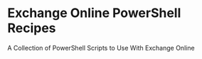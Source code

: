 # Exchange Online PowerShell Recipes
A Collection of PowerShell Scripts to Use With Exchange Online
